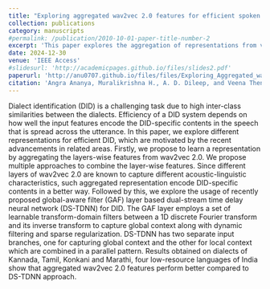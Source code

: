 ```yaml
---
title: "Exploring aggregated wav2vec 2.0 features for efficient spoken dialect identification"
collection: publications
category: manuscripts
#permalink: /publication/2010-10-01-paper-title-number-2
excerpt: 'This paper explores the aggregation of representations from various layers of wav2vec 2.0 to obtain representations suitable for the task of spoken dialect identification. We explore different methods to aggregate the representations from all Transformer encoder layers. Specifically, statistical pooling and attentive statistical pooling based aggregation is used. We also use recently proposed DS-TDNN for obtaining the representations suitable for the task of dialect identification.'
date: 2024-12-30
venue: 'IEEE Access'
#slidesurl: 'http://academicpages.github.io/files/slides2.pdf'
paperurl: 'http://anu0707.github.io/files/files/Exploring_Aggregated_wav2vec_2.0_Features_and_Dual-Stream_TDNN_for_Efficient_Spoken_Dialect_Identification.pdf'
citation: 'Angra Ananya, Muralikrishna H., A. D. Dileep, and Veena Thenkanidiyoo'
---
```


Dialect identification (DID) is a challenging task due to high inter-class similarities between the dialects. Efficiency of a DID system depends on how well the input features encode the DID-specific contents in the speech that is spread across the utterance. In this paper, we explore different representations for efficient DID, which are motivated by the recent advancements in related areas. Firstly, we propose to learn a representation by aggregating the layers-wise features from wav2vec 2.0. We propose multiple approaches to combine the layer-wise features. Since different layers of wav2vec 2.0 are known to capture
different acoustic-linguistic characteristics, such aggregated representation encode DID-specific contents in a better way. Followed by this, we explore the usage of recently proposed global-aware filter (GAF) layer based dual-stream time delay neural network (DS-TDNN) for DID. The GAF layer employs a set of learnable transform-domain filters between a 1D discrete Fourier transform and its inverse transform to capture global context along with dynamic filtering and sparse regularization. DS-TDNN has two separate input branches, one for capturing global context and the other for local context which are combined in a parallel pattern. Results obtained on dialects of Kannada, Tamil, Konkani and Marathi, four low-resource languages of India show that aggregated wav2vec 2.0 features perform better compared to DS-TDNN approach.
